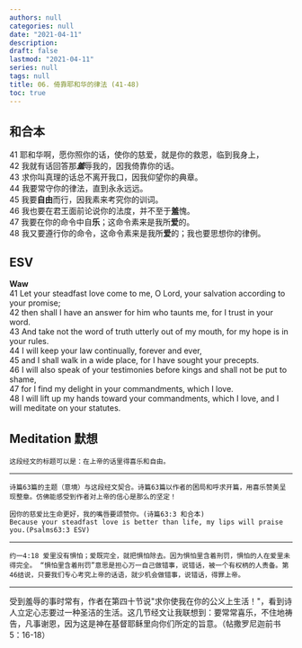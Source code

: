 ```yaml
---
authors: null
categories: null
date: "2021-04-11"
description: 
draft: false
lastmod: "2021-04-11"
series: null
tags: null
title: 06. 倚靠耶和华的律法 (41-48)
toc: true
---
```



<!--more-->
## 和合本

41   耶和华啊，愿你照你的话，使你的慈爱，就是你的救恩，临到我身上，  
42   我就有话回答那***羞***辱我的，因我倚靠你的话。  
43   求你叫真理的话总不离开我口，因我仰望你的典章。  
44   我要常守你的律法，直到永永远远。  
45   我要**自由**而行，因我素来考究你的训词。  
46   我也要在君王面前论说你的法度，并不至于**羞**愧。  
47   我要在你的命令中自**乐**；这命令素来是我所**爱**的。  
48   我又要遵行你的命令，这命令素来是我所**爱**的；我也要思想你的律例。  

## ESV
**Waw**  
41 Let your steadfast love come to me, O Lord, your salvation according to your promise;  
42 then shall I have an answer for him who taunts me, for I trust in your word.  
43 And take not the word of truth utterly out of my mouth, for my hope is in your rules.  
44 I will keep your law continually, forever and ever,  
45 and I shall walk in a wide place, for I have sought your precepts.  
46 I will also speak of your testimonies before kings and shall not be put to shame,  
47 for I find my delight in your commandments, which I love.  
48 I will lift up my hands toward your commandments, which I love, and I will meditate on your statutes.  


## Meditation 默想

    这段经文的标题可以是：在上帝的话里得喜乐和自由。  

____

    诗篇63篇的主题（意境）与这段经文契合。诗篇63篇以作者的困局和呼求开篇，用喜乐赞美呈现整章。仿佛能感受到作者对上帝的信心是那么的坚定！  

    因你的慈爱比生命更好，我的嘴唇要颂赞你。(诗篇63:3 和合本)  
    Because your steadfast love is better than life, my lips will praise you.(Psalms63:3 ESV)
    
___

    约一4:18 爱里没有惧怕；爱既完全，就把惧怕除去。因为惧怕里含着刑罚，惧怕的人在爱里未得完全。 “惧怕里含着刑罚”意思是担心万一自己做错事，说错话，被一个有权柄的人责备。第46结说，只要我们专心考究上帝的话语，就少机会做错事，说错话，得罪上帝。

___

   受到羞辱的事时常有，作者在第四十节说"求你使我在你的公义上生活！"，看到诗人立定心志要过一种圣洁的生活。这几节经文让我联想到：要常常喜乐，不住地祷告，凡事谢恩，因为这是神在基督耶稣里向你们所定的旨意。（帖撒罗尼迦前书5：16-18）